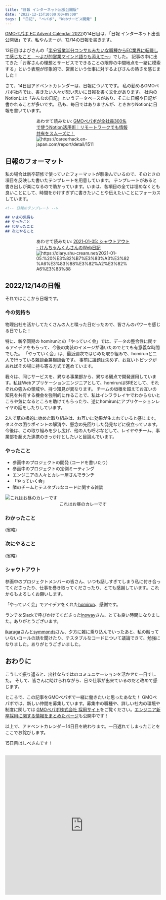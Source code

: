 ```yaml
---
title: "日報 インターネット出張公開版"
date: "2022-12-15T10:00:00+09:00"
tags: [ "日記", "ペパボ", "Webサービス開発" ]
---
```


[GMOペパボ EC Advent Calendar 2022](https://adventar.org/calendars/7443)の14日目は、「日報 インターネット出張公開版」です。私やんまーが、12/14の日報を書きます。

13日目はよぴさんの「[半分営業半分コンサルみたいな職種からEC業界に転職して感じたこと　〜よぴ的営業マインド語りも添えて〜](https://note.com/kusomigi5170/n/n48fd187eb8ef)」でした。
記事の中に出てきた「お客さんの理想とサービスでできることの限界の中間地点を一緒に模索する」という表現が印象的で、営業という仕事に対するよぴさんの熱さを感じました！

さて、14日目アドベントカレンダーは、日報についてです。
私の勤めるGMOペパボ社内では、書きたい人々が思い思いに日報を書く文化があります。
社内のNotionには「みんなの日記」というデータベースがあり、そこに日報や日記が書かれることが多いです。
私も、毎日ではありませんが、ときおりNotionに日報を書いています。

<div style="width: 60%; margin: 0 auto">
<div>
あわせて読みたい: <a href="https://careerhack.en-japan.com/report/detail/1511">GMOペパボが全社員300名で使うNotion活用術｜リモートワークでも情報共有をスムーズに！</a>
</div>
<div>
<img alt="https://careerhack.en-japan.com/report/detail/1511" src="https://blob.yammer.jp/daily-report-20221214-notion.jpg">
</div>
</div>

## 日報のフォーマット

私の場合は新卒研修で使っていたフォーマットが馴染んでいるので、そのときの項目を反映した書いたテンプレートを用意しています。
テンプレートがあると書き出しが楽になるので助かっています。いまは、各項目の全ては埋めなくとも良いことにして、時間をかけすぎずに書きたいことや伝えたいことにフォーカスしています。

```markdown
<!-- 日報のテンプレート -->

## いまの気持ち
## やったこと
## わかったこと
## 次にやること
```



<div style="width: 60%; margin: 0 auto">
<div>
あわせて読みたい: <a href="https://diary.shu-cream.net/2021-01-05:%20%E3%82%B7%E3%83%A3%E3%82%A6%E3%83%88%E3%82%A2%E3%82%A6%E3%83%88">2021-01-05: シャウトアウト - けんちゃんくんさんのWeb日記</a>
</div>
<div>
<img alt="https://diary.shu-cream.net/2021-01-05:%20%E3%82%B7%E3%83%A3%E3%82%A6%E3%83%88%E3%82%A2%E3%82%A6%E3%83%88" src="https://blob.yammer.jp/daily-report-20221214-format.jpg">
</div>
</div>

## 2022/12/14の日報

それではここから日報です。

### 今の気持ち

物理出社を活かしてたくさんの人と喋った日だったので、皆さんのパワーを感じる日でした！

特に、新卒同期の homirunとの「やっていく会」では、データの整合性に関するアイデアをもらって、今後の実装のイメージが湧いたのでとても有意義な時間でした。
「やっていく会」は、最近週次ではじめた取り組みで、homirunと二人で行っている雑談会兼相談会です。
事前に議題は決めず、お互いトピックがあればその場に持ち寄る方式で進めています。

我々は、同じサービスを、異なる事業部から、異なる観点で開発運用しています。私はWebアプリケーションエンジニアとして、homirunはSREとして、それぞれの強みの領域や、持つ知見が異なります。
チームの垣根を超えてお互いの知見を共有する機会を強制的に作ることで、私はインフラレイヤでわからないところや気になるところを助けてもらったり、逆にhomirunにアプリケーションレイヤの話をしたりしています。

2人で草の根的に始めた取り組みは、お互いに効果が生まれていると感じます。
タスクの困りポイントの解消や、懸念の先回りした発見などに役立っています。
今後は、この取り組みを少し広げ、他の人も呼ぶなどして、レイヤやチーム、事業部を超えた連携のきっかけとしたいと目論んでいます。

### やったこと

- 参画中のプロジェクトの開発 (コードを書いたり)
- 参画中のプロジェクトの定例ミーティング
- エンジニアの人々とカレー屋さんでランチ
- 「やっていく会」
- 隣のチームとテスタブルなコードに関する雑談

<img src="https://blob.yammer.jp/daily-report-20221214-curry.jpg" alt="これはお昼のカレーです">
<div style="text-align: center; margin-top: 0">
これはお昼のカレーです
</div>

### わかったこと

(省略)

### 次にやること

(省略)

### シャウトアウト

参画中のプロジェクトメンバーの皆さん、いつも話しすぎてしまう私に付き合ってくださったり、仕事を巻き取ってくださったり、とても感謝しています。これからもよろしくお願いします。

「やっていく会」でアイデアをくれた[homirun](https://twitter.com/h0mirun_deux)、感謝です。

ランチをSlackで呼びかけてくださった[inoway](https://twitter.com/inoway46)さん、とても良い時間になりました。ありがとうございます。

[ikaruga](https://twitter.com/UVB_76)さんと[symmonds](https://github.com/its532)さん、夕方に雑に乗り込んでいったあと、私の触っていないロールの話を聞けたり、テスタブルなコードについて議論できて、勉強になりました。ありがとうございました。


## おわりに

こうして振り返ると、出社ならではのコミュニケーションを活かせた一日でした。
そして、皆さんに助けられながら、日々仕事が出来ているのだと改めて感じます。

ところで、この記事をGMOペパボで一緒に働きたいと思ったあなた！
GMOペパボでは、新しい仲間を募集しています。募集中の職種や、詳しい社内の環境や制度に関しては [GMOペパボ株式会社 採用サイト](https://recruit.pepabo.com/)をご覧ください。[エンジニア新卒採用に関する情報をまとめたページ](https://recruit.pepabo.com/features/graduate/)も公開中です！

以上で、アドベントカレンダー14日目を終わります。一日遅れてしまったことをここでお詫びします。

15日目はしべさんです！

<div style="padding-top: 16px; text-align: center">
  <iframe src="https://adventar.org/calendars/7443/embed" width="100%" height="450" frameborder="0" loading="lazy"></iframe>
</div>
